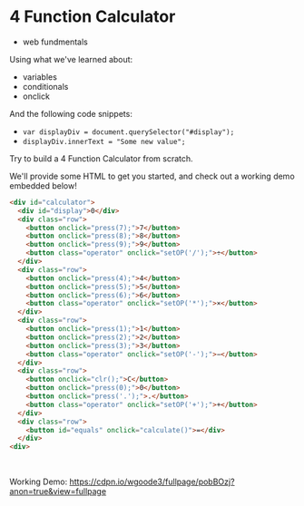 # 4 Function Calculator

- web fundmentals

Using what we've learned about:

- variables
- conditionals
- onclick

And the following code snippets:

- `var displayDiv = document.querySelector("#display");`
- `displayDiv.innerText = "Some new value";`

Try to build a 4 Function Calculator from scratch.

We'll provide some HTML to get you started, and check out a working demo embedded below!

```html
<div id="calculator">
  <div id="display">0</div>
  <div class="row">
    <button onclick="press(7);">7</button>
    <button onclick="press(8);">8</button>
    <button onclick="press(9);">9</button>
    <button class="operator" onclick="setOP('/');">÷</button>
  </div>
  <div class="row">
    <button onclick="press(4);">4</button>
    <button onclick="press(5);">5</button>
    <button onclick="press(6);">6</button>
    <button class="operator" onclick="setOP('*');">×</button>
  </div>
  <div class="row">
    <button onclick="press(1);">1</button>
    <button onclick="press(2);">2</button>
    <button onclick="press(3);">3</button>
    <button class="operator" onclick="setOP('-');">−</button>
  </div>
  <div class="row">
    <button onclick="clr();">C</button>
    <button onclick="press(0);">0</button>
    <button onclick="press('.');">.</button>
    <button class="operator" onclick="setOP('+');">+</button>
  </div>
  <div class="row">
    <button id="equals" onclick="calculate()">=</div>
  </div>
<div>
```

<br/>

Working Demo:
https://cdpn.io/wgoode3/fullpage/pobBOzj?anon=true&view=fullpage


